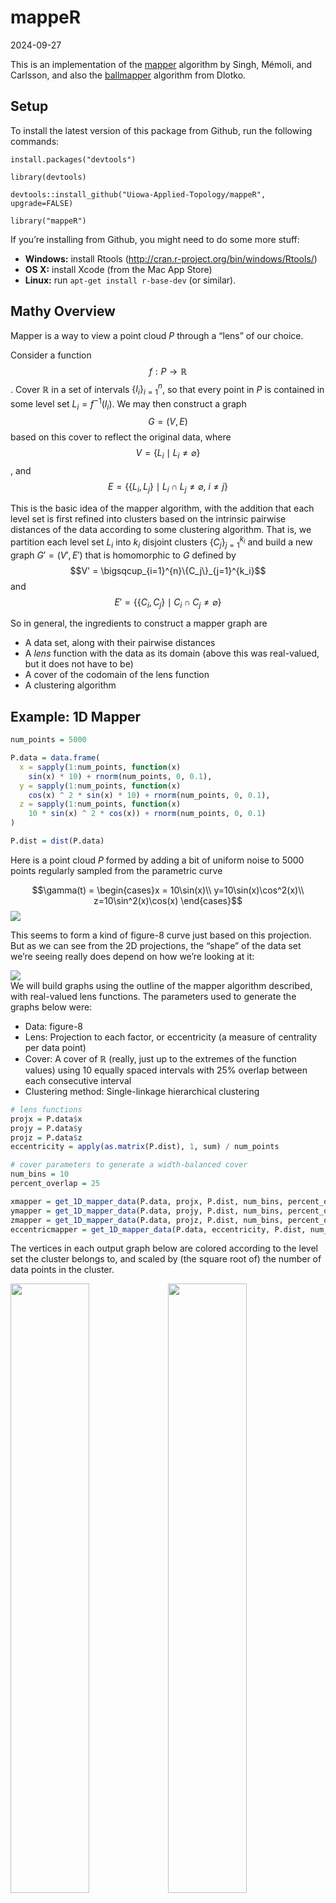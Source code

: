 mappeR
================
2024-09-27

This is an implementation of the
[mapper](https://research.math.osu.edu/tgda/mapperPBG.pdf) algorithm by
Singh, Mémoli, and Carlsson, and also the
[ballmapper](https://arxiv.org/pdf/1901.07410.pdf) algorithm from
Dlotko.

## Setup

To install the latest version of this package from Github, run the
following commands:

`install.packages("devtools")`

`library(devtools)`

`devtools::install_github("Uiowa-Applied-Topology/mappeR", upgrade=FALSE)`

`library("mappeR")`

If you’re installing from Github, you might need to do some more stuff:

- **Windows:** install Rtools
  (<http://cran.r-project.org/bin/windows/Rtools/>)
- **OS X:** install Xcode (from the Mac App Store)
- **Linux:** run `apt-get install r-base-dev` (or similar).

## Mathy Overview

Mapper is a way to view a point cloud $P$ through a “lens” of our
choice.

Consider a function $$f: P \to \mathbb{R}$$. Cover $\mathbb{R}$ in a set
of intervals $\{I_i\}_{i=1}^n$, so that every point in $P$ is contained
in some level set $L_i = f^{-1}(I_i)$. We may then construct a graph
$$G = (V,E)$$ based on this cover to reflect the original data, where
$$V = \{L_i \mid L_i \neq \varnothing\}$$, and
$$E = \{\{L_i, L_j\}\mid L_i\cap L_j \neq \varnothing,\ i\neq j\}$$

This is the basic idea of the mapper algorithm, with the addition that
each level set is first refined into clusters based on the intrinsic
pairwise distances of the data according to some clustering algorithm.
That is, we partition each level set $L_i$ into $k_i$ disjoint clusters
$\{C_j\}_{j=1}^{k_i}$ and build a new graph $G' = (V', E')$ that is
homomorphic to $G$ defined by
$$V' = \bigsqcup_{i=1}^{n}\{C_j\}_{j=1}^{k_i}$$ and
$$E' = \{\{C_i, C_j\}\mid C_i\cap C_j \neq \varnothing\}$$

So in general, the ingredients to construct a mapper graph are

- A data set, along with their pairwise distances
- A *lens* function with the data as its domain (above this was
  real-valued, but it does not have to be)
- A cover of the codomain of the lens function
- A clustering algorithm

## Example: 1D Mapper

``` r
num_points = 5000

P.data = data.frame(
  x = sapply(1:num_points, function(x)
    sin(x) * 10) + rnorm(num_points, 0, 0.1),
  y = sapply(1:num_points, function(x)
    cos(x) ^ 2 * sin(x) * 10) + rnorm(num_points, 0, 0.1),
  z = sapply(1:num_points, function(x)
    10 * sin(x) ^ 2 * cos(x)) + rnorm(num_points, 0, 0.1)
)

P.dist = dist(P.data)
```

Here is a point cloud $P$ formed by adding a bit of uniform noise to
5000 points regularly sampled from the parametric curve

$$\gamma(t) = \begin{cases}x = 10\sin(x)\\ y=10\sin(x)\cos^2(x)\\ z=10\sin^2(x)\cos(x) \end{cases}$$
<img src="README_files/figure-gfm/fig8-1.png" />

This seems to form a kind of figure-8 curve just based on this
projection. But as we can see from the 2D projections, the “shape” of
the data set we’re seeing really does depend on how we’re looking at it:

<img src="README_files/figure-gfm/plotting the curve-1.png" style="display: block; margin: auto;" />
We will build graphs using the outline of the mapper algorithm
described, with real-valued lens functions. The parameters used to
generate the graphs below were:

- Data: figure-8
- Lens: Projection to each factor, or eccentricity (a measure of
  centrality per data point)
- Cover: A cover of $\mathbb{R}$ (really, just up to the extremes of the
  function values) using 10 equally spaced intervals with 25% overlap
  between each consecutive interval
- Clustering method: Single-linkage hierarchical clustering

``` r
# lens functions
projx = P.data$x
projy = P.data$y
projz = P.data$z
eccentricity = apply(as.matrix(P.dist), 1, sum) / num_points

# cover parameters to generate a width-balanced cover
num_bins = 10
percent_overlap = 25

xmapper = get_1D_mapper_data(P.data, projx, P.dist, num_bins, percent_overlap, "single")
ymapper = get_1D_mapper_data(P.data, projy, P.dist, num_bins, percent_overlap, "single")
zmapper = get_1D_mapper_data(P.data, projz, P.dist, num_bins, percent_overlap, "single")
eccentricmapper = get_1D_mapper_data(P.data, eccentricity, P.dist, num_bins, percent_overlap, "single")
```

The vertices in each output graph below are colored according to the
level set the cluster belongs to, and scaled by (the square root of) the
number of data points in the cluster.

<img src="README_files/figure-gfm/mapping the mapper-1.png" width="50%" /><img src="README_files/figure-gfm/mapping the mapper-2.png" width="50%" /><img src="README_files/figure-gfm/mapping the mapper-3.png" width="50%" /><img src="README_files/figure-gfm/mapping the mapper-4.png" width="50%" />

## Example: ballmapper

By toying with the general mapper parameters, we can obtain different
flavors of the algorithm. In the *ballmapper* flavor, we simply use the
inclusion into the ambient space of the data as our lens function, and
let the cover do the work. Specifically, we cover the ambient space with
$\varepsilon$-balls by creating a $\varepsilon$-net, which can be done
with a greedy algorithm.

Parameters:

- Data: figure-8
- Cover: set of $\varepsilon$-balls in $\mathbb{R^3}$
- Lens function: inclusion from $P\hookrightarrow\mathbb{R}^3$
- Clustering method: none (or, “any data set is one big cluster”-type
  clustering)

There’s a secret parameter here, which is $\varepsilon$. Below are
output graphs for varying values of $\varepsilon$; the sizing is as with
the 1D mapper, but no coloring is done as each vertex would have to
receive its own color in this flavor, which is redundant.

``` r
ballmapper1 = get_ballmapper_data(P.data, P.dist, .25)
ballmapper2 = get_ballmapper_data(P.data, P.dist, .5)
ballmapper3 = get_ballmapper_data(P.data, P.dist, 1)
ballmapper4 = get_ballmapper_data(P.data, P.dist, 2)
```

<img src="README_files/figure-gfm/ballmapper time-1.png" width="50%" /><img src="README_files/figure-gfm/ballmapper time-2.png" width="50%" /><img src="README_files/figure-gfm/ballmapper time-3.png" width="50%" /><img src="README_files/figure-gfm/ballmapper time-4.png" width="50%" />
